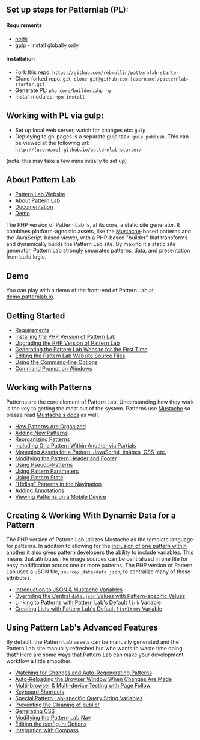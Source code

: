## Set up steps for Patternlab (PL):

#### Requirements
* [node](https://nodejs.org/en/)
* [gulp](http://gulpjs.com/) - install globally only

#### Installation
* Fork this repo: `https://github.com/rebmullin/patternlab-starter`
* Clone forked repo: `git clone git@github.com:[username]/patternlab-starter.git`
* Generate PL: `php core/builder.php -g`
* Install modules: `npm install`


## Working with PL via gulp:

* Set up local web server, watch for changes etc: `gulp`
* Deploying to gh-pages is a separate gulp task: `gulp publish`.
This can be viewed at the following url: `http://[username].github.io/patternlab-starter/`

(note: this may take a few mins initially to set up)


## About Pattern Lab
- [Pattern Lab Website](http://patternlab.io/)
- [About Pattern Lab](http://patternlab.io/about.html)
- [Documentation](http://patternlab.io/docs/index.html)
- [Demo](http://demo.patternlab.io/)

The PHP version of Pattern Lab is, at its core, a static site generator. It combines platform-agnostic assets, like the [Mustache](http://mustache.github.io/)-based patterns and the JavaScript-based viewer, with a PHP-based "builder" that transforms and dynamically builds the Pattern Lab site. By making it a static site generator, Pattern Lab strongly separates patterns, data, and presentation from build logic. 

## Demo

You can play with a demo of the front-end of Pattern Lab at [demo.patternlab.io](http://demo.patternlab.io).

## Getting Started

* [Requirements](http://patternlab.io/docs/requirements.html)
* [Installing the PHP Version of Pattern Lab](http://patternlab.io/docs/installation.html)
* [Upgrading the PHP Version of Pattern Lab](http://patternlab.io/docs/upgrading.html)
* [Generating the Pattern Lab Website for the First Time](http://patternlab.io/docs/first-run.html)
* [Editing the Pattern Lab Website Source Files](http://patternlab.io/docs/editing-source-files.html)
* [Using the Command-line Options](http://patternlab.io/docs/command-line.html)
* [Command Prompt on Windows](http://patternlab.io/docs/command-prompt-windows.html)

## Working with Patterns

Patterns are the core element of Pattern Lab. Understanding how they work is the key to getting the most out of the system. Patterns use [Mustache](http://mustache.github.io/) so please read [Mustache's docs](http://mustache.github.io/mustache.5.html) as well.

* [How Patterns Are Organized](http://patternlab.io/docs/pattern-organization.html)
* [Adding New Patterns](http://patternlab.io/docs/pattern-add-new.html)
* [Reorganizing Patterns](http://patternlab.io/docs/pattern-reorganizing.html)
* [Including One Pattern Within Another via Partials](http://patternlab.io/docs/pattern-including.html)
* [Managing Assets for a Pattern: JavaScript, images, CSS, etc.](http://patternlab.io/docs/pattern-managing-assets.html)
* [Modifying the Pattern Header and Footer](http://patternlab.io/docs/pattern-header-footer.html)
* [Using Pseudo-Patterns](http://patternlab.io/docs/pattern-pseudo-patterns.html)
* [Using Pattern Parameters](http://patternlab.io/docs/pattern-parameters.html)
* [Using Pattern State](http://patternlab.io/docs/pattern-states.html)
* ["Hiding" Patterns in the Navigation](http://patternlab.io/docs/pattern-hiding.html)
* [Adding Annotations](http://patternlab.io/docs/pattern-adding-annotations.html)
* [Viewing Patterns on a Mobile Device](http://patternlab.io/docs/pattern-mobile-view.html)

## Creating & Working With Dynamic Data for a Pattern

The PHP version of Pattern Lab utilizes Mustache as the template language for patterns. In addition to allowing for the [inclusion of one pattern within another](http://patternlab.io/docs/pattern-including.html) it also gives pattern developers the ability to include variables. This means that attributes like image sources can be centralized in one file for easy modification across one or more patterns. The PHP version of Pattern Lab uses a JSON file, `source/_data/data.json`, to centralize many of these attributes.

* [Introduction to JSON & Mustache Variables](http://patternlab.io/docs/data-json-mustache.html)
* [Overriding the Central `data.json` Values with Pattern-specific Values](http://patternlab.io/docs/data-pattern-specific.html)
* [Linking to Patterns with Pattern Lab's Default `link` Variable](http://patternlab.io/docs/data-link-variable.html)
* [Creating Lists with Pattern Lab's Default `listItems` Variable](http://patternlab.io/docs/data-listitems.html)

## Using Pattern Lab's Advanced Features

By default, the Pattern Lab assets can be manually generated and the Pattern Lab site manually refreshed but who wants to waste time doing that? Here are some ways that Pattern Lab can make your development workflow a little smoother:

* [Watching for Changes and Auto-Regenerating Patterns](http://patternlab.io/docs/advanced-auto-regenerate.html)
* [Auto-Reloading the Browser Window When Changes Are Made](http://patternlab.io/docs/advanced-reload-browser.html)
* [Multi-browser & Multi-device Testing with Page Follow](http://patternlab.io/docs/advanced-page-follow.html)
* [Keyboard Shortcuts](http://patternlab.io/docs/advanced-keyboard-shortcuts.html)
* [Special Pattern Lab-specific Query String Variables ](http://patternlab.io/docs/pattern-linking.html)
* [Preventing the Cleaning of public/](http://patternlab.io/docs/advanced-clean-public.html)
* [Generating CSS](http://patternlab.io/docs/advanced-generating-css.html)
* [Modifying the Pattern Lab Nav](http://patternlab.io/docs/advanced-pattern-lab-nav.html)
* [Editing the config.ini Options](http://patternlab.io/docs/advanced-config-options.html)
* [Integration with Compass](http://patternlab.io/docs/advanced-integration-with-compass.html)
